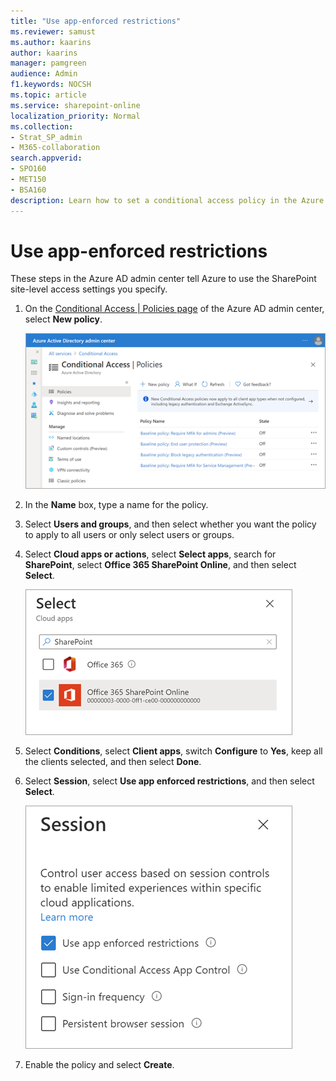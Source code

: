 ```yaml
---
title: "Use app-enforced restrictions"
ms.reviewer: samust
ms.author: kaarins
author: kaarins
manager: pamgreen
audience: Admin
f1.keywords: NOCSH
ms.topic: article
ms.service: sharepoint-online
localization_priority: Normal
ms.collection:  
- Strat_SP_admin
- M365-collaboration
search.appverid:
- SPO160
- MET150
- BSA160
description: Learn how to set a conditional access policy in the Azure AD admin center to use app-enforced restrictions in SharePoint.
---
```


# Use app-enforced restrictions

These steps in the Azure AD admin center tell Azure to use the SharePoint site-level access settings you specify.
  
1. On the [Conditional Access | Policies page](https://aad.portal.azure.com/#blade/Microsoft_AAD_IAM/ConditionalAccessBlade/Policies) of the Azure AD admin center, select **New policy**.

    ![Conditional access policies in the Azure AD admin center](media/azure-ca-new-policy.png)

2. In the **Name** box, type a name for the policy.

3. Select **Users and groups**, and then select whether you want the policy to apply to all users or only select users or groups.

4. Select **Cloud apps or actions**, select **Select apps**, search for **SharePoint**, select **Office 365 SharePoint Online**, and then select **Select**.

    ![Selecting the SharePoint app](media/azure-ca-policy-cloud-app.png)

5. Select **Conditions**, select **Client apps**, switch **Configure** to **Yes**, keep all the clients selected, and then select **Done**.

6. Select **Session**, select **Use app enforced restrictions**, and then select **Select**. 

    ![Selecting to control access using app enforced restrictions](media/azure-ca-policy-session.png)

7. Enable the policy and select **Create**.
